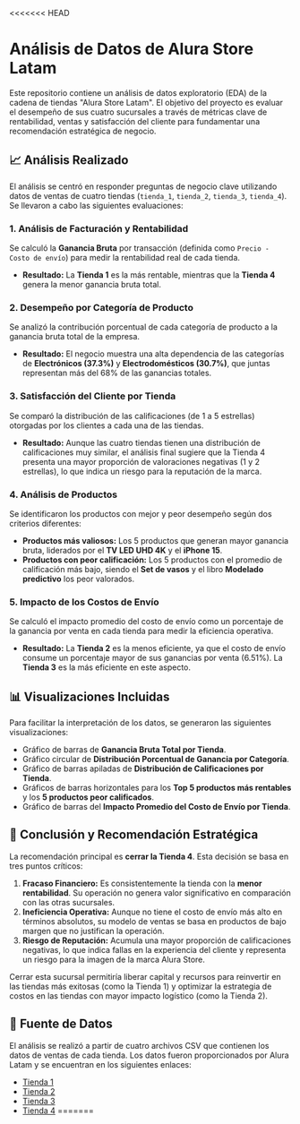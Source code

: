 <<<<<<< HEAD
# Análisis de Datos de Alura Store Latam

Este repositorio contiene un análisis de datos exploratorio (EDA) de la cadena de tiendas "Alura Store Latam". El objetivo del proyecto es evaluar el desempeño de sus cuatro sucursales a través de métricas clave de rentabilidad, ventas y satisfacción del cliente para fundamentar una recomendación estratégica de negocio.

## 📈 Análisis Realizado

El análisis se centró en responder preguntas de negocio clave utilizando datos de ventas de cuatro tiendas (`tienda_1`, `tienda_2`, `tienda_3`, `tienda_4`). Se llevaron a cabo las siguientes evaluaciones:

### 1. Análisis de Facturación y Rentabilidad
Se calculó la **Ganancia Bruta** por transacción (definida como `Precio - Costo de envío`) para medir la rentabilidad real de cada tienda.

- **Resultado:** La **Tienda 1** es la más rentable, mientras que la **Tienda 4** genera la menor ganancia bruta total.

### 2. Desempeño por Categoría de Producto
Se analizó la contribución porcentual de cada categoría de producto a la ganancia bruta total de la empresa.

- **Resultado:** El negocio muestra una alta dependencia de las categorías de **Electrónicos (37.3%)** y **Electrodomésticos (30.7%)**, que juntas representan más del 68% de las ganancias totales.

### 3. Satisfacción del Cliente por Tienda
Se comparó la distribución de las calificaciones (de 1 a 5 estrellas) otorgadas por los clientes a cada una de las tiendas.

- **Resultado:** Aunque las cuatro tiendas tienen una distribución de calificaciones muy similar, el análisis final sugiere que la Tienda 4 presenta una mayor proporción de valoraciones negativas (1 y 2 estrellas), lo que indica un riesgo para la reputación de la marca.

### 4. Análisis de Productos
Se identificaron los productos con mejor y peor desempeño según dos criterios diferentes:

- **Productos más valiosos:** Los 5 productos que generan mayor ganancia bruta, liderados por el **TV LED UHD 4K** y el **iPhone 15**.
- **Productos con peor calificación:** Los 5 productos con el promedio de calificación más bajo, siendo el **Set de vasos** y el libro **Modelado predictivo** los peor valorados.

### 5. Impacto de los Costos de Envío
Se calculó el impacto promedio del costo de envío como un porcentaje de la ganancia por venta en cada tienda para medir la eficiencia operativa.

- **Resultado:** La **Tienda 2** es la menos eficiente, ya que el costo de envío consume un porcentaje mayor de sus ganancias por venta (6.51%). La **Tienda 3** es la más eficiente en este aspecto.

## 📊 Visualizaciones Incluidas

Para facilitar la interpretación de los datos, se generaron las siguientes visualizaciones:

- Gráfico de barras de **Ganancia Bruta Total por Tienda**.
- Gráfico circular de **Distribución Porcentual de Ganancia por Categoría**.
- Gráfico de barras apiladas de **Distribución de Calificaciones por Tienda**.
- Gráficos de barras horizontales para los **Top 5 productos más rentables** y los **5 productos peor calificados**.
- Gráfico de barras del **Impacto Promedio del Costo de Envío por Tienda**.

## 🎯 Conclusión y Recomendación Estratégica

La recomendación principal es **cerrar la Tienda 4**. Esta decisión se basa en tres puntos críticos:

1.  **Fracaso Financiero:** Es consistentemente la tienda con la **menor rentabilidad**. Su operación no genera valor significativo en comparación con las otras sucursales.
2.  **Ineficiencia Operativa:** Aunque no tiene el costo de envío más alto en términos absolutos, su modelo de ventas se basa en productos de bajo margen que no justifican la operación.
3.  **Riesgo de Reputación:** Acumula una mayor proporción de calificaciones negativas, lo que indica fallas en la experiencia del cliente y representa un riesgo para la imagen de la marca Alura Store.

Cerrar esta sucursal permitiría liberar capital y recursos para reinvertir en las tiendas más exitosas (como la Tienda 1) y optimizar la estrategia de costos en las tiendas con mayor impacto logístico (como la Tienda 2).

## 💾 Fuente de Datos

El análisis se realizó a partir de cuatro archivos CSV que contienen los datos de ventas de cada tienda. Los datos fueron proporcionados por Alura Latam y se encuentran en los siguientes enlaces:

- [Tienda 1](https://raw.githubusercontent.com/alura-es-cursos/challenge1-data-science-latam/refs/heads/main/base-de-datos-challenge1-latam/tienda_1%20.csv)
- [Tienda 2](https://raw.githubusercontent.com/alura-es-cursos/challenge1-data-science-latam/refs/heads/main/base-de-datos-challenge1-latam/tienda_2.csv)
- [Tienda 3](https://raw.githubusercontent.com/alura-es-cursos/challenge1-data-science-latam/refs/heads/main/base-de-datos-challenge1-latam/tienda_3.csv)
- [Tienda 4](https://raw.githubusercontent.com/alura-es-cursos/challenge1-data-science-latam/refs/heads/main/base-de-datos-challenge1-latam/tienda_4.csv)
=======
